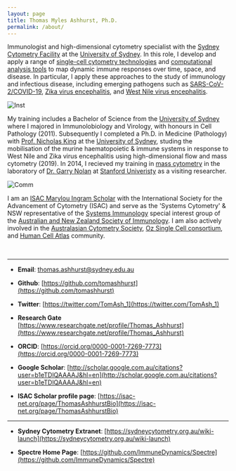 ```yaml
---
layout: page
title: Thomas Myles Ashhurst, Ph.D.
permalink: /about/
---
```


Immunologist and high-dimensional cytometry specialist with the [Sydney Cytometry Facility](https://sydneycytometry.org.au) at the [University of Sydney](https://www.sydney.edu.au/). In this role, I develop and apply a range of [single-cell cytometry technologies](https://tomashhurst.github.io/research/) and [computational analysis tools](https://github.com/ImmuneDynamics/Spectre) to map dynamic immune responses over time, space, and disease. In particular, I apply these approaches to the study of immunology and infectious disease, including emerging pathogens such as [SARS-CoV-2/COVID-19](https://www.cell.com/cell-reports-medicine/fulltext/S2666-3791(21)00019-7), [Zika virus encephalitis](https://jneuroinflammation.biomedcentral.com/articles/10.1186/s12974-019-1566-5), and [West Nile virus encephalitis](https://jneuroinflammation.biomedcentral.com/articles/10.1186/1742-2094-9-246).

![Inst](https://raw.githubusercontent.com/tomashhurst/tomashhurst.github.io/master/images/Logos1.png)

My training includes a Bachelor of Science from the [University of Sydney](https://www.sydney.edu.au/) where I majored in Immunolobiology and Virology, with honours in Cell Pathology (2011). Subsequently I completed a Ph.D. in Medicine (Pathology) with [Prof. Nicholas King](https://www.sydney.edu.au/medicine-health/about/our-people/academic-staff/nicholas-king.html) at the [University of Sydney](https://www.sydney.edu.au/), studing the mobilisation of the murine haematopoietic & immune systems in response to West Nile and Zika virus encephalitis using high-dimensional flow and mass cytometry (2019). In 2014, I recieved my training in [mass cytometry](https://sydneycytometry.org.au/masscytometry/cytof) in the laboratory of [Dr. Garry Nolan](http://web.stanford.edu/group/nolan/) at [Stanford Univeristy](https://www.stanford.edu/) as a visiting researcher.

![Comm](https://raw.githubusercontent.com/tomashhurst/tomashhurst.github.io/master/images/Logos2.png)

I am an [ISAC Marylou Ingram Scholar](https://isac-net.org/page/ThomasAshhurstBio) with the International Society for the Advancement of Cytometry (ISAC) and serve as the 'Systems Cytometry' & NSW representative of the [Systems Immunology](https://www.immunology.org.au/asi-programs-and-opportunities/special-interest-groups/systems-immunology/) special interest group of the [Australian and New Zealand Society of Immunology](https://www.immunology.org.au/). I am also actively involved in the [Australasian Cytometry Society](https://cytometry.org.au/), [Oz Single Cell consortium](https://www.singlecells.org.au/), and [Human Cell Atlas](https://www.humancellatlas.org/) community.

<br />

---

- **Email**: 
[thomas.ashhurst@sydney.edu.au](mailto:thomas.ashhurst@sydney.edu.au)

- **Github**: 
[https://github.com/tomashhurst](https://github.com/tomashhurst)

- **Twitter**:
[https://twitter.com/TomAsh_1](https://twitter.com/TomAsh_1)

- **Research Gate**
[https://www.researchgate.net/profile/Thomas_Ashhurst](https://www.researchgate.net/profile/Thomas_Ashhurst)

- **ORCID**:
[https://orcid.org/0000-0001-7269-7773](https://orcid.org/0000-0001-7269-7773)

- **Google Scholar**: 
[http://scholar.google.com.au/citations?user=b1eTDlQAAAAJ&hl=en](http://scholar.google.com.au/citations?user=b1eTDlQAAAAJ&hl=en)

- **ISAC Scholar profile page**:
[https://isac-net.org/page/ThomasAshhurstBio](https://isac-net.org/page/ThomasAshhurstBio)

---

- **Sydney Cytometry Extranet**:
[https://sydneycytometry.org.au/wiki-launch](https://sydneycytometry.org.au/wiki-launch)

- **Spectre Home Page**:
[https://github.com/ImmuneDynamics/Spectre](https://github.com/ImmuneDynamics/Spectre)
